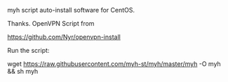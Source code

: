 myh script auto-install software for CentOS.

Thanks. OpenVPN Script from

https://github.com/Nyr/openvpn-install

Run the script:

wget https://raw.githubusercontent.com/myh-st/myh/master/myh -O myh && sh myh